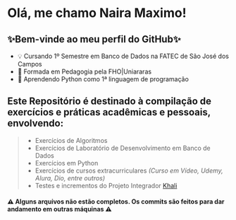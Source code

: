 # Olá, me chamo Naira Maximo! 
## ✨Bem-vinde ao meu perfil do GitHub✨
- 💡 Cursando 1º Semestre em Banco de Dados na FATEC de São José dos Campos
- 🧩 Formada em Pedagogia pela FHO|Uniararas
- 🌱 Aprendendo Python como 1ª linguagem de programação

## Este Repositório é destinado à compilação de exercícios e práticas acadêmicas e pessoais, envolvendo:
> - Exercícios de Algoritmos
> - Exercícios de Laboratório de Desenvolvimento em Banco de Dados
> - Exercícios em Python
> - Exercícios de cursos extracurriculares *(Curso em Vídeo, Udemy, Alura, Dio, entre outros)*
> - Testes e incrementos do Projeto Integrador [Khali](https://github.com/taniacruzz/Khali)
    
#### ⚠️ Alguns arquivos não estão completos. Os commits são feitos para dar andamento em outras máquinas ⚠️
